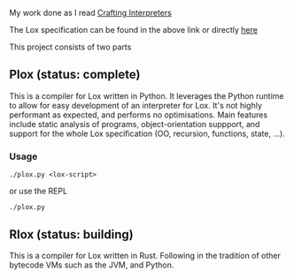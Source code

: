 My work done as I  read [Crafting Interpreters](https://craftinginterpreters.com/)

The Lox specification can be found in the above link or directly [here](https://craftinginterpreters.com/appendix-i.html)

This project consists of two parts

## Plox (status: complete)
This is a compiler for Lox written in Python. It leverages the Python runtime
to allow for easy development of an interpreter for Lox.
It's not highly performant as expected, and performs no optimisations.
Main features include static analysis of programs, object-orientation suppport,
and support for the whole Lox specification (OO, recursion, functions, state, ...).

### Usage
    ./plox.py <lox-script>

or use the REPL

    ./plox.py

## Rlox (status: building)
This is a compiler for Lox written in Rust. Following in the
tradition of other bytecode VMs such as the JVM, and Python.


